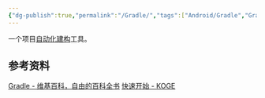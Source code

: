 ```yaml
---
{"dg-publish":true,"permalink":"/Gradle/","tags":["Android/Gradle","Gradle"],"noteIcon":""}
---
```


一个项目[自动化建构](https://zh.wikipedia.org/wiki/%E8%87%AA%E5%8B%95%E5%8C%96%E5%BB%BA%E6%A7%8B "自动化建构")工具。


## 参考资料
[Gradle - 维基百科，自由的百科全书](https://zh.wikipedia.org/wiki/Gradle)
[快速开始 - KOGE](https://koge.2bab.me/#/zh-cn/basis/getting-started)
